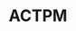 ---
layout: project
title: ACTPM
description: Automating Crash-Consistency Testing for Persistent Memory.
type: PT-UTAustin Exploratory project 
img:
permalink: 
redirect: https://utaustinportugal.org/projects/act-pm-automating-crash-consistency-testing-for-persistent-memory/
---